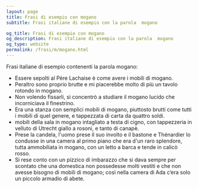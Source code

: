 ```yaml
---
layout: page
title: Frasi di esempio con mogano 
subtitle: Frasi italiane di esempio con la parola  mogano

og_title: Frasi di esempio con mogano 
og_description: Frasi italiane di esempio con la parola  mogano
og_type: website
permalink: /frasi/m/mogano.html
---
```


Frasi italiane di esempio contenenti la parola mogano:


- Essere sepolti al Père Lachaise è come avere i mobili di mogano.
- Peraltro sono proprio brutte e mi piacerebbe molto di più un tavolo rotondo in mogano.
- Non volendo fissarli, si concentrò a studiare il mogano lucido che incorniciava il finestrino.
- Era una stanza con semplici mobili di mogano, piuttosto brutti come tutti i mobili di quel genere, e tappezzata di carta da quattro soldi.
- mobili della sala in mogano intagliato a testa di cigno, con tappezzeria in velluto di Utrecht giallo a rosoni, e tanto di canapè.
- Prese la candela, l'uomo prese il suo involto e il bastone e Thénardier lo condusse in una camera al primo piano che era d'un raro splendore, tutta ammobiliata in mogano, con un letto a barca e tende in calicò rosso.
- Si rese conto con un pizzico di imbarazzo che si dava sempre per scontato che una domestica non possedesse molti vestiti e che non avesse bisogno di mobili di mogano; così nella camera di Ada c’era solo un piccolo armadio di abete.
